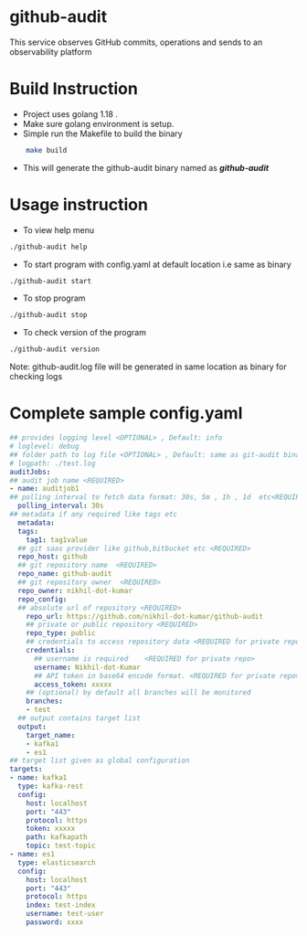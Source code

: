 # github-audit
This service observes GitHub commits, operations and sends to an observability platform


# Build Instruction
- Project uses golang 1.18 . 
- Make sure golang environment is setup.
- Simple run the Makefile to build the binary
```bash
    make build
```
- This will generate the github-audit binary named as ***github-audit***

# Usage instruction
- To view help menu 
```bash
./github-audit help
```

- To start program with config.yaml at default location i.e same as binary
```bash
./github-audit start 
```

- To stop program
```bash
./github-audit stop
```

- To check version of the program
```bash
./github-audit version
```
Note: github-audit.log file will be generated in same location as binary for checking logs

# Complete sample config.yaml
```yaml
## provides logging level <OPTIONAL> , Default: info
# loglevel: debug
## folder path to log file <OPTIONAL> , Default: same as git-audit binary location 
# logpath: ./test.log 
auditJobs:
## audit job name <REQUIRED>
- name: auditjob1
## polling interval to fetch data format: 30s, 5m , 1h , 1d  etc<REQUIRED> , Default: 5m  
  polling_interval: 30s 
## metadata if any required like tags etc
  metadata:
  tags:
    tag1: tag1value
  ## git saas provider like github,bitbucket etc <REQUIRED>
  repo_host: github
  ## git repository name  <REQUIRED>
  repo_name: github-audit
  ## git repository owner  <REQUIRED>
  repo_owner: nikhil-dot-kumar  
  repo_config:
  ## absolute url of repository <REQUIRED>
    repo_url: https://github.com/nikhil-dot-kumar/github-audit
    ## private or public repository <REQUIRED>
    repo_type: public      
    ## credentials to access repository data <REQUIRED for private repo>
    credentials:  
      ## username is required    <REQUIRED for private repo>
      username: Nikhil-dot-Kumar  
      ## API token in base64 encode format. <REQUIRED for private repo> , cannot be empty
      access_token: xxxxx
    ## (optional) by default all branches will be monitored
    branches:
    - test
  ## output contains target list
  output:   
    target_name:
    - kafka1
    - es1
## target list given as global configuration
targets:    
- name: kafka1
  type: kafka-rest
  config:
    host: localhost
    port: "443"
    protocol: https
    token: xxxxx
    path: kafkapath
    topic: test-topic
- name: es1
  type: elasticsearch
  config:
    host: localhost
    port: "443"
    protocol: https
    index: test-index
    username: test-user
    password: xxxx
```